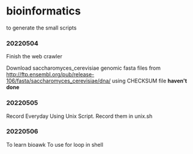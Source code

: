 # bioinformatics
to generate the small scripts

### 20220504

Finish the web crawler

Download saccharomyces_cerevisiae genomic fasta files from  http://ftp.ensembl.org/pub/release-106/fasta/saccharomyces_cerevisiae/dna/ using CHECKSUM file **haven't done**



### 20220505 

Record Everyday Using Unix Script.  Record them in unix.sh

### 20220506
To learn bioawk
To use for loop in shell
